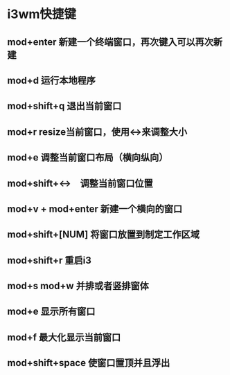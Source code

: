 # i3wm快捷键

## mod+enter 新建一个终端窗口，再次键入可以再次新建

## mod+d 运行本地程序

## mod+shift+q 退出当前窗口

## mod+r resize当前窗口，使用↔来调整大小

## mod+e 调整当前窗口布局（横向纵向）

## mod+shift+↔　调整当前窗口位置

## mod+v  +  mod+enter 新建一个横向的窗口

## mod+shift+\[NUM\] 将窗口放置到制定工作区域

## mod+shift+r 重启i3

## mod+s mod+w 并排或者竖排窗体

## mod+e 显示所有窗口

## mod+f 最大化显示当前窗口

## mod+shift+space 使窗口置顶并且浮出



